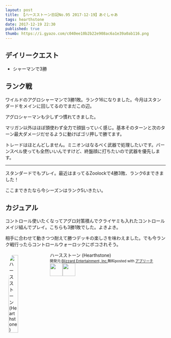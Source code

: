 ```yaml
---
layout: post
title: 【ハースストーン日記No.95 2017-12-19】あぐしゃあ
tags: hearthstone
date: 2017-12-19 22:30
published: true
thumb: https://i.gyazo.com/c040ee10b2b22e908ac6a1e39a0ab116.png
---
```


## デイリークエスト

* シャーマンで3勝

## ランク戦

ワイルドのアグロシャーマンで3勝1敗。ランク16になりました。今月はスタンダードをメインに回してるのでまだこの辺。

アグロシャーマンも少しずつ慣れてきました。

マリガン以外はほぼ頭使わず全力で顔狙っていく感じ。基本そのターンと次のターン最大ダメージだせるように動けばゴリ押しで勝てます。

トレードはほとんどしません。ミニオンはなるべく武器で処理したいです。バーンスペル使っても全然いいんですけど、終盤顔に打ちたいので武器を優先します。

---

スタンダードでもプレイ。最近はまってるZoolockで4勝3敗、ランク6まできました！

ここまできたなら今シーズンはランク5いきたい。

## カジュアル

コントロール使いたくなってアグロ対策積んでクライヤミも入れたコントロールメイジ組んでプレイ。こちらも3勝1敗でした。よきよき。

相手に合わせて動きつつ耐えて勝つデッキの楽しさを味わえました。でも今ランク戦行ったらコントロールウォーロックにボコされそう。




<div id="appreach-box" style="text-align:left;"><img id="appreach-image" src="https://lh6.ggpht.com/J-_wYHXVmR86Mvq6KNHiSvR0T3WH4wHgVC0OLQEIa1FHVbXARD0zafLA8JEUjo-CqDw=w170" alt="ハースストーン (Hearthstone)" style="float:left; margin:10px; width:25%; max-width:120px; border-radius:10%;"><div class="appreach-info" style="margin: 10px;"><div id="appreach-appname">ハースストーン (Hearthstone)</div><div id="appreach-developer" style="font-size:80%; display:inline-block; _display:inline;">開発元:<a id="appreach-developerurl" href="https://itunes.apple.com/jp/developer/blizzard-entertainment-inc/id306862900?uo=4" target="_blank" rel="nofollow">Blizzard Entertainment, Inc.</a></div><div id="appreach-price" style="font-size:80%; display:inline-block; _display:inline;">無料</div><div class="appreach-powered" style="font-size:80%; display:inline-block; _display:inline;">posted with <a href="http://mama-hack.com/app-reach/" title="アプリーチ" target="_blank" rel="nofollow">アプリーチ</a></div><div class="appreach-links" style="float: left;"><div id="appreach-itunes-link" style="display: inline-block; _display: inline;"><a id="appreach-itunes" href="https://itunes.apple.com/jp/app/%E3%83%8F%E3%83%BC%E3%82%B9%E3%82%B9%E3%83%88%E3%83%BC%E3%83%B3-hearthstone/id625257520?mt=8&amp;uo=4&amp;at=10l4wP" target="_blank" rel="nofollow"><img src="https://nabettu.github.io/appreach/img/itune_ja.svg" style="height:40px;"></a></div><div id="appreach-gplay-link" style="display:inline-block; _display:inline;"><a id="appreach-gplay" href="https://play.google.com/store/apps/details?id=com.blizzard.wtcg.hearthstone" target="_blank" rel="nofollow"><img src="https://nabettu.github.io/appreach/img/gplay_ja.png" style="height:40px;"></a></div></div></div><div class="appreach-footer" style="margin-bottom:10px; clear: left;"></div></div>